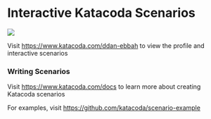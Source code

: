 # Interactive Katacoda Scenarios

[![](http://shields.katacoda.com/katacoda/ddan-ebbah/count.svg)](https://www.katacoda.com/ddan-ebbah "Get your profile on Katacoda.com")

Visit https://www.katacoda.com/ddan-ebbah to view the profile and interactive scenarios

### Writing Scenarios
Visit https://www.katacoda.com/docs to learn more about creating Katacoda scenarios

For examples, visit https://github.com/katacoda/scenario-example
